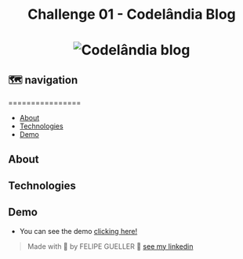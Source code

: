 <h1 align="center"> Challenge 01 - Codelândia Blog</h1>

<h1 align="center">
  <img src="https://media.giphy.com/media/HsPB162Rah32p8KRld/giphy.gif" alt="Codelândia blog" />
</h1>


## 🗺️ navigation 
================
  - [About](#about)
  - [Technologies](#technologies)
  - [Demo](#demo)

## About

## Technologies

## Demo 

 - You can see the demo [clicking here!](https://felipegueller.github.io/desafios-codelandia/desafio1/)

> Made with 💖 by FELIPE GUELLER 👋 [see my linkedin](https://www.linkedin.com/in/felipegueller/)